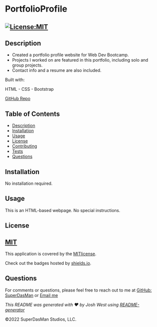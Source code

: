 # PortfolioProfile

## [![License:MIT](https://img.shields.io/badge/License-MIT-aqua)](https://opensource.org/licenses/MIT)

## Description

 - Created a portfolio profile website for Web Dev Bootcamp. 
 - Projects I worked on are featured in this portfolio, including solo and group projects.
 - Contact info and a resume are also included.

Built with:

HTML - CSS - Bootstrap

[GitHub Repo](https://github.com/SuperDasMan/PortfolioProfile/)

## Table of Contents

  - [Description](#description)
  - [Installation](#installation)
  - [Usage](#usage)
  - [License](#license)
  - [Contributing](#contributing)
  - [Tests](#tests)
  - [Questions](#questions)


## Installation

No installation required.

## Usage

This is an HTML-based webpage. No special instructions.

## License

## [MIT](#license)

This application is covered by the [MITlicense]([![MIT]](https://opensource.org/licenses/MIT)).

Check out the badges hosted by [shields.io](https://shields.io/).

## Questions

For comments or questions, please feel free to reach out to me at [GitHub: SuperDasMan](https://github.com/SuperDasMan) or [Email me](mailto:bigdaddydas@gmail.com)

_This README was generated with ❤️ by Josh West using [README-generator](https://github.com/SuperDasMan/README-Generator)_

&copy;2022 SuperDasMan Studios, LLC.
